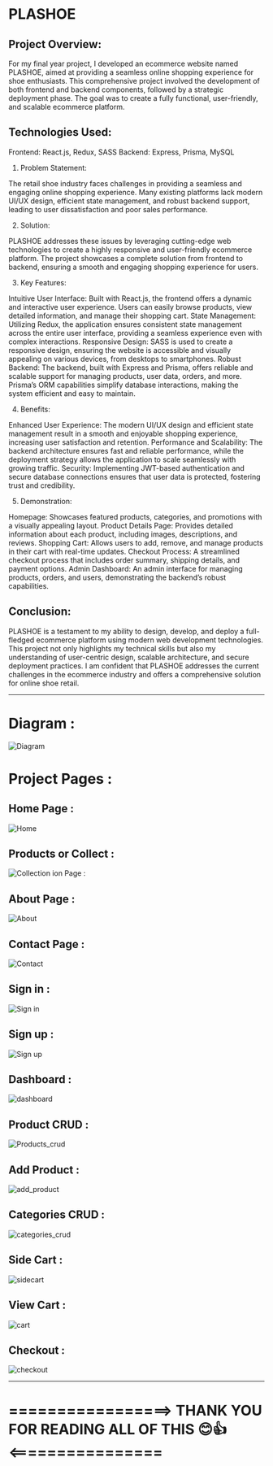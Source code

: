 # PLASHOE

## Project Overview:

For my final year project, I developed an ecommerce website named PLASHOE, aimed at providing a seamless online shopping experience for shoe enthusiasts. This comprehensive project involved the development of both frontend and backend components, followed by a strategic deployment phase. The goal was to create a fully functional, user-friendly, and scalable ecommerce platform.

## Technologies Used:

Frontend: React.js, Redux, SASS
Backend: Express, Prisma, MySQL

1. Problem Statement:

The retail shoe industry faces challenges in providing a seamless and engaging online shopping experience. Many existing platforms lack modern UI/UX design, efficient state management, and robust backend support, leading to user dissatisfaction and poor sales performance.

2. Solution:

PLASHOE addresses these issues by leveraging cutting-edge web technologies to create a highly responsive and user-friendly ecommerce platform. The project showcases a complete solution from frontend to backend, ensuring a smooth and engaging shopping experience for users.

3. Key Features:

Intuitive User Interface: Built with React.js, the frontend offers a dynamic and interactive user experience. Users can easily browse products, view detailed information, and manage their shopping cart.
State Management: Utilizing Redux, the application ensures consistent state management across the entire user interface, providing a seamless experience even with complex interactions.
Responsive Design: SASS is used to create a responsive design, ensuring the website is accessible and visually appealing on various devices, from desktops to smartphones.
Robust Backend: The backend, built with Express and Prisma, offers reliable and scalable support for managing products, user data, orders, and more. Prisma’s ORM capabilities simplify database interactions, making the system efficient and easy to maintain.

4. Benefits:

Enhanced User Experience: The modern UI/UX design and efficient state management result in a smooth and enjoyable shopping experience, increasing user satisfaction and retention.
Performance and Scalability: The backend architecture ensures fast and reliable performance, while the deployment strategy allows the application to scale seamlessly with growing traffic.
Security: Implementing JWT-based authentication and secure database connections ensures that user data is protected, fostering trust and credibility.

5. Demonstration:

Homepage: Showcases featured products, categories, and promotions with a visually appealing layout.
Product Details Page: Provides detailed information about each product, including images, descriptions, and reviews.
Shopping Cart: Allows users to add, remove, and manage products in their cart with real-time updates.
Checkout Process: A streamlined checkout process that includes order summary, shipping details, and payment options.
Admin Dashboard: An admin interface for managing products, orders, and users, demonstrating the backend’s robust capabilities.

## Conclusion:

PLASHOE is a testament to my ability to design, develop, and deploy a full-fledged ecommerce platform using modern web development technologies. This project not only highlights my technical skills but also my understanding of user-centric design, scalable architecture, and secure deployment practices. I am confident that PLASHOE addresses the current challenges in the ecommerce industry and offers a comprehensive solution for online shoe retail.

-----------------------------------------------------------------------------------------------------------------------

# Diagram :
![Diagram](https://github.com/user-attachments/assets/c20687a2-61b2-485d-a694-d5b201977847)



# Project Pages :

## Home Page : 
![Home](https://github.com/user-attachments/assets/af756061-a3df-4626-872a-f959227ffc39)

## Products or Collect :
![Collection](https://github.com/user-attachments/assets/b5a133a4-413d-4c9b-961c-1b6a2947e367)
ion Page :

## About Page :
![About](https://github.com/user-attachments/assets/cebb553d-1636-414b-8b0f-c48308d38528)

## Contact Page :
![Contact](https://github.com/user-attachments/assets/377d09e8-d254-46fb-a200-56e2b1412c5a)

## Sign in :
![Sign in](https://github.com/user-attachments/assets/271859cc-b8ce-47ea-a189-e9ba178e9e0d)

## Sign up :
![Sign up](https://github.com/user-attachments/assets/69c34a94-2230-442b-8ee3-cbb59fe9b962)

## Dashboard :
![dashboard](https://github.com/user-attachments/assets/38462d5d-99d2-42ce-8021-495a7fb8a29a)

## Product CRUD :
![Products_crud](https://github.com/user-attachments/assets/47a1d658-81f1-413b-8611-8f5930cac2ce)

## Add Product :
![add_product](https://github.com/user-attachments/assets/b60e678d-ebff-4bee-b518-d08afb8e01b6)

## Categories CRUD :
![categories_crud](https://github.com/user-attachments/assets/ac49b5f4-4453-4740-8ebc-5958b4aa1c65)

## Side Cart :
![sidecart](https://github.com/user-attachments/assets/cea2e53b-beb8-4f0c-950f-69f82bc365f1)

## View Cart :
![cart](https://github.com/user-attachments/assets/2cca7cf8-d3c0-4e6f-ba53-cfd792c15cb9)

## Checkout :
![checkout](https://github.com/user-attachments/assets/995da583-741c-418c-a252-5b706c4d111d)


-----------------------------------------------------------------------------------------------------------------------

# =================> THANK YOU FOR READING ALL OF THIS 😊👍 <================
